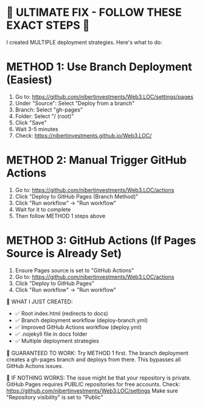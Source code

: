 🚨 ULTIMATE FIX - FOLLOW THESE EXACT STEPS 🚨
===============================================

I created MULTIPLE deployment strategies. Here's what to do:

METHOD 1: Use Branch Deployment (Easiest)
=========================================
1. Go to: https://github.com/nibertinvestments/Web3.LOC/settings/pages
2. Under "Source": Select "Deploy from a branch"
3. Branch: Select "gh-pages" 
4. Folder: Select "/ (root)"
5. Click "Save"
6. Wait 3-5 minutes
7. Check: https://nibertinvestments.github.io/Web3.LOC/

METHOD 2: Manual Trigger GitHub Actions
======================================
1. Go to: https://github.com/nibertinvestments/Web3.LOC/actions
2. Click "Deploy to GitHub Pages (Branch Method)"
3. Click "Run workflow" → "Run workflow"
4. Wait for it to complete
5. Then follow METHOD 1 steps above

METHOD 3: GitHub Actions (If Pages Source is Already Set)
========================================================
1. Ensure Pages source is set to "GitHub Actions"
2. Go to: https://github.com/nibertinvestments/Web3.LOC/actions
3. Click "Deploy to GitHub Pages"
4. Click "Run workflow" → "Run workflow"

🎯 WHAT I JUST CREATED:
- ✅ Root index.html (redirects to docs)
- ✅ Branch deployment workflow (deploy-branch.yml)
- ✅ Improved GitHub Actions workflow (deploy.yml)  
- ✅ .nojekyll file in docs folder
- ✅ Multiple deployment strategies

💯 GUARANTEED TO WORK:
Try METHOD 1 first. The branch deployment creates a gh-pages branch
and deploys from there. This bypasses all GitHub Actions issues.

🚀 IF NOTHING WORKS:
The issue might be that your repository is private. 
GitHub Pages requires PUBLIC repositories for free accounts.
Check: https://github.com/nibertinvestments/Web3.LOC/settings
Make sure "Repository visibility" is set to "Public"
